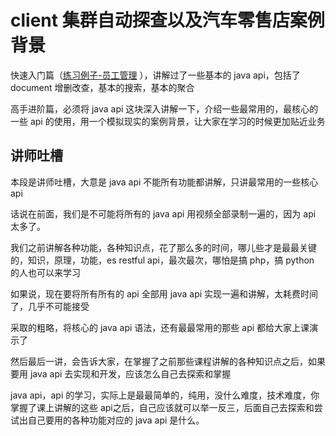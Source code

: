 # client 集群自动探查以及汽车零售店案例背景

快速入门篇（[练习例子-员工管理](./elasticsearch-core/72-employee-example.md) ），讲解过了一些基本的 java api，包括了 document 增删改查，基本的搜索，基本的聚合

高手进阶篇，必须将 java api 这块深入讲解一下，介绍一些最常用的，最核心的一些 api 的使用，用一个模拟现实的案例背景，让大家在学习的时候更加贴近业务

## 讲师吐槽
本段是讲师吐槽，大意是 java api 不能所有功能都讲解，只讲最常用的一些核心 api

话说在前面，我们是不可能将所有的 java api 用视频全部录制一遍的，因为 api 太多了。

我们之前讲解各种功能，各种知识点，花了那么多的时间，哪儿些才是最最关键的，知识，原理，功能，es restful api，最次最次，哪怕是搞 php，搞 python 的人也可以来学习

如果说，现在要将所有所有的 api 全部用 java api 实现一遍和讲解，太耗费时间了，几乎不可能接受

采取的粗略，将核心的 java api 语法，还有最最常用的那些 api 都给大家上课演示了

然后最后一讲，会告诉大家，在掌握了之前那些课程讲解的各种知识点之后，如果要用 java api 去实现和开发，应该怎么自己去探索和掌握

java api，api 的学习，实际上是最最简单的，纯用，没什么难度，技术难度，你掌握了课上讲解的这些 api之后，自己应该就可以举一反三，后面自己去探索和尝试出自己要用的各种功能对应的 java api 是什么。
